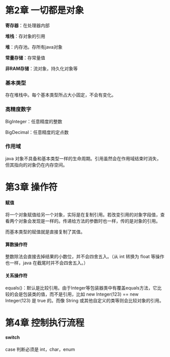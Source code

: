 # 第2章 一切都是对象

**寄存器**：在处理器内部

**堆栈**：存对象的引用

**堆**：内存池。存所有java对象

**常量存储**：存常量值

**非RAM存储**：流对象，持久化对象等



### 基本类型

存在堆栈中。每个基本类型所占大小固定，不会有变化。



### 高精度数字

BigInteger：任意精度的整数 

BigDecimal：任意精度的定点数



### 作用域

java 对象不具备和基本类型一样的生命周期。引用虽然会在作用域结束时消失，但其指向的对象仍在内存空间。





# 第3章 操作符



#### 赋值

将一个对象赋值给另一个对象，实际是在复制引用。若改变引用的对象字段值，查看两个对象会发现是一样的。传递给方法的参数时也一样，传的是对象的引用。

而基本类型的赋值就是直接复制了其值。



#### 算数操作符

整数除法会直接去掉结果的小数位，并不会四舍五入。（从 int 转换为 float 等操作也一样，java 在截尾时并不会四舍五入。）



#### 关系操作符

equals()：默认是比较引用。由于Integer等包装器类中有覆盖equals方法，它比较的会是包装类的值，而不是引用，比如 new Integer(123) == new Integer(123) 是 true 的。而像 String 或其他自定义的类等则会比较对象的引用。





# 第4章 控制执行流程

#### switch

case 判断必须是 int，char，enum
